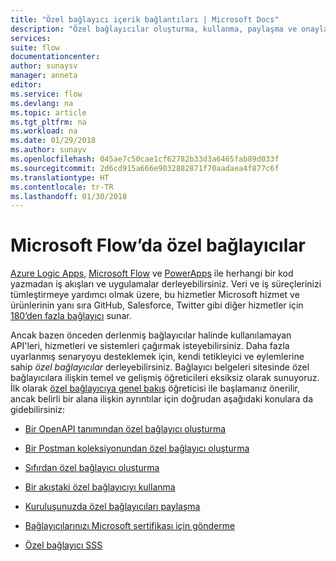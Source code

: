 ```yaml
---
title: "Özel bağlayıcı içerik bağlantıları | Microsoft Docs"
description: "Özel bağlayıcılar oluşturma, kullanma, paylaşma ve onaylama içeriklerinin bağlantıları."
services: 
suite: flow
documentationcenter: 
author: sunaysv
manager: anneta
editor: 
ms.service: flow
ms.devlang: na
ms.topic: article
ms.tgt_pltfrm: na
ms.workload: na
ms.date: 01/29/2018
ms.author: sunayv
ms.openlocfilehash: 045ae7c50cae1cf62782b33d3a6465fab89d033f
ms.sourcegitcommit: 2d6cd915a666e9032882871f70aadaea4f877c6f
ms.translationtype: HT
ms.contentlocale: tr-TR
ms.lasthandoff: 01/30/2018
---
```

# <a name="custom-connectors-in-microsoft-flow"></a>Microsoft Flow’da özel bağlayıcılar

[Azure Logic Apps](https://azure.microsoft.com/services/logic-apps), [Microsoft Flow](https://flow.microsoft.com) ve [PowerApps](https://powerapps.microsoft.com) ile herhangi bir kod yazmadan iş akışları ve uygulamalar derleyebilirsiniz. Veri ve iş süreçlerinizi tümleştirmeye yardımcı olmak üzere, bu hizmetler Microsoft hizmet ve ürünlerinin yanı sıra GitHub, Salesforce, Twitter gibi diğer hizmetler için [180’den fazla bağlayıcı](https://docs.microsoft.com/connectors/) sunar. 

Ancak bazen önceden derlenmiş bağlayıcılar halinde kullanılamayan API'leri, hizmetleri ve sistemleri çağırmak isteyebilirsiniz. Daha fazla uyarlanmış senaryoyu desteklemek için, kendi tetikleyici ve eylemlerine sahip *özel bağlayıcılar* derleyebilirsiniz. Bağlayıcı belgeleri sitesinde özel bağlayıcılara ilişkin temel ve gelişmiş öğreticileri eksiksiz olarak sunuyoruz. İlk olarak [özel bağlayıcıya genel bakış](https://docs.microsoft.com/connectors/custom-connectors/) öğreticisi ile başlamanız önerilir, ancak belirli bir alana ilişkin ayrıntılar için doğrudan aşağıdaki konulara da gidebilirsiniz:

* [Bir OpenAPI tanımından özel bağlayıcı oluşturma](https://docs.microsoft.com/connectors/custom-connectors/define-openapi-definition)

* [Bir Postman koleksiyonundan özel bağlayıcı oluşturma](https://docs.microsoft.com/connectors/custom-connectors/define-postman-collection)

* [Sıfırdan özel bağlayıcı oluşturma](https://docs.microsoft.com/connectors/custom-connectors/define-blank)

* [Bir akıştaki özel bağlayıcıyı kullanma](https://docs.microsoft.com/connectors/custom-connectors/use-custom-connector-flow)

* [Kuruluşunuzda özel bağlayıcıları paylaşma](https://docs.microsoft.com/connectors/custom-connectors/share)

* [Bağlayıcılarınızı Microsoft sertifikası için gönderme](https://docs.microsoft.com/connectors/custom-connectors/submit-certification)

* [Özel bağlayıcı SSS](https://docs.microsoft.com/connectors/custom-connectors/faq)